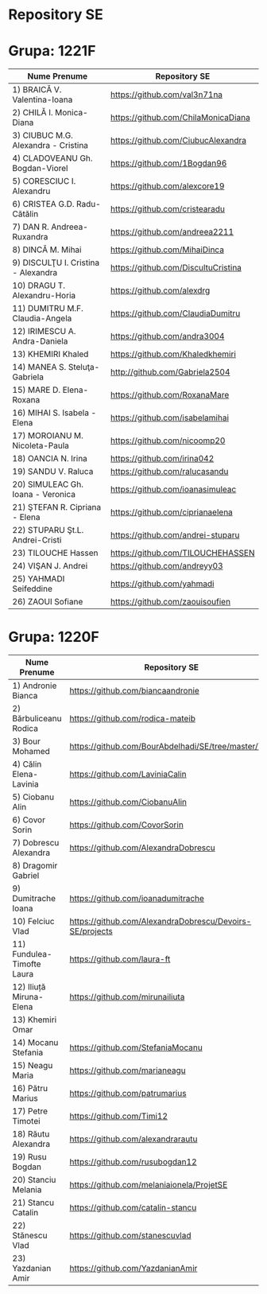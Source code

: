 Repository SE
====

Grupa: 1221F
============

| Nume Prenume | Repository SE | 
|--------------|---------------|
|1) BRAICĂ V. Valentina-Ioana | https://github.com/val3n71na 
|2) CHILĂ I. Monica-Diana | https://github.com/ChilaMonicaDiana 
|3) CIUBUC M.G. Alexandra - Cristina |https://github.com/CiubucAlexandra
|4) CLADOVEANU Gh. Bogdan-Viorel|https://github.com/1Bogdan96
|5) CORESCIUC I. Alexandru|https://github.com/alexcore19
|6) CRISTEA G.D. Radu-Cătălin |https://github.com/cristearadu
|7) DAN R. Andreea-Ruxandra|https://github.com/andreea2211
|8) DINCĂ M. Mihai |https://github.com/MihaiDinca
|9) DISCULŢU I. Cristina - Alexandra|https://github.com/DiscultuCristina
|10) DRAGU T. Alexandru-Horia|https://github.com/alexdrg
|11) DUMITRU M.F. Claudia-Angela|https://github.com/ClaudiaDumitru
|12) IRIMESCU A. Andra-Daniela|https://github.com/andra3004
|13) KHEMIRI Khaled|https://github.com/Khaledkhemiri
|14) MANEA S. Steluţa-Gabriela |http://github.com/Gabriela2504
|15) MARE D. Elena-Roxana|https://github.com/RoxanaMare
|16) MIHAI S. Isabela - Elena|https://github.com/isabelamihai
|17) MOROIANU M. Nicoleta-Paula|https://github.com/nicoomp20
|18) OANCIA N. Irina |https://github.com/irina042
|19) SANDU V. Raluca|https://github.com/ralucasandu
|20) SIMULEAC Gh. Ioana - Veronica|https://github.com/ioanasimuleac
|21) ŞTEFAN R. Cipriana - Elena|https://github.com/ciprianaelena
|22) STUPARU Şt.L. Andrei-Cristi|https://github.com/andrei-stuparu
|23) TILOUCHE Hassen|https://github.com/TILOUCHEHASSEN
|24) VIŞAN J. Andrei|https://github.com/andreyy03
|25) YAHMADI Seifeddine|https://github.com/yahmadi
|26) ZAOUI Sofiane|https://github.com/zaouisoufien

Grupa: 1220F
============

| Nume Prenume | Repository SE | 
|---------------|--------------|
|1) Andronie Bianca| https://github.com/biancaandronie
|2) Bărbuliceanu Rodica|https://github.com/rodica-mateib
|3) Bour Mohamed| https://github.com/BourAbdelhadi/SE/tree/master/TP1
|4) Călin Elena-Lavinia| https://github.com/LaviniaCalin
|5) Ciobanu Alin| https://github.com/CiobanuAlin 
|6) Covor Sorin| https://github.com/CovorSorin 
|7) Dobrescu Alexandra| https://github.com/AlexandraDobrescu
|8) Dragomir Gabriel
|9) Dumitrache Ioana| https://github.com/ioanadumitrache 
|10) Felciuc Vlad|https://github.com/AlexandraDobrescu/Devoirs-SE/projects
|11) Fundulea-Timofte Laura|  https://github.com/laura-ft
|12) Iliuță Miruna- Elena| https://github.com/mirunailiuta
|13) Khemiri Omar
|14) Mocanu Stefania| https://github.com/StefaniaMocanu
|15) Neagu Maria| https://github.com/marianeagu
|16) Pătru Marius| https://github.com/patrumarius
|17) Petre Timotei | https://github.com/Timi12
|18) Răutu Alexandra| https://github.com/alexandrarautu
|19) Rusu Bogdan|  https://github.com/rusubogdan12
|20) Stanciu Melania| https://github.com/melaniaionela/ProjetSE
|21) Stancu Catalin| https://github.com/catalin-stancu
|22) Stănescu Vlad| https://github.com/stanescuvlad
|23) Yazdanian Amir| https://github.com/YazdanianAmir
											




